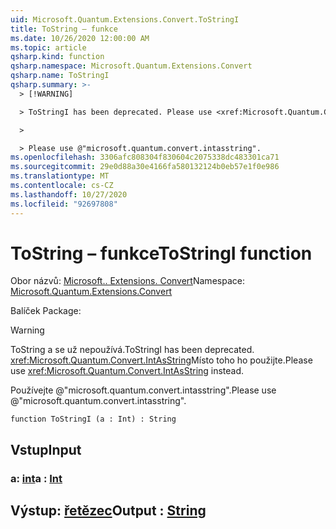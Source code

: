 ```yaml
---
uid: Microsoft.Quantum.Extensions.Convert.ToStringI
title: ToString – funkce
ms.date: 10/26/2020 12:00:00 AM
ms.topic: article
qsharp.kind: function
qsharp.namespace: Microsoft.Quantum.Extensions.Convert
qsharp.name: ToStringI
qsharp.summary: >-
  > [!WARNING]

  > ToStringI has been deprecated. Please use <xref:Microsoft.Quantum.Convert.IntAsString> instead.

  >

  > Please use @"microsoft.quantum.convert.intasstring".
ms.openlocfilehash: 3306afc808304f830604c2075338dc483301ca71
ms.sourcegitcommit: 29e0d88a30e4166fa580132124b0eb57e1f0e986
ms.translationtype: MT
ms.contentlocale: cs-CZ
ms.lasthandoff: 10/27/2020
ms.locfileid: "92697808"
---
```

# <a name="tostringi-function"></a><span data-ttu-id="c90c5-102">ToString – funkce</span><span class="sxs-lookup"><span data-stu-id="c90c5-102">ToStringI function</span></span>

<span data-ttu-id="c90c5-103">Obor názvů: [Microsoft.. Extensions. Convert](xref:Microsoft.Quantum.Extensions.Convert)</span><span class="sxs-lookup"><span data-stu-id="c90c5-103">Namespace: [Microsoft.Quantum.Extensions.Convert](xref:Microsoft.Quantum.Extensions.Convert)</span></span>

<span data-ttu-id="c90c5-104">Balíček [](https://nuget.org/packages/)</span><span class="sxs-lookup"><span data-stu-id="c90c5-104">Package: [](https://nuget.org/packages/)</span></span>


> [!WARNING]
> <span data-ttu-id="c90c5-105">ToString a se už nepoužívá.</span><span class="sxs-lookup"><span data-stu-id="c90c5-105">ToStringI has been deprecated.</span></span> <span data-ttu-id="c90c5-106"><xref:Microsoft.Quantum.Convert.IntAsString>Místo toho ho použijte.</span><span class="sxs-lookup"><span data-stu-id="c90c5-106">Please use <xref:Microsoft.Quantum.Convert.IntAsString> instead.</span></span>
>
> <span data-ttu-id="c90c5-107">Používejte @"microsoft.quantum.convert.intasstring".</span><span class="sxs-lookup"><span data-stu-id="c90c5-107">Please use @"microsoft.quantum.convert.intasstring".</span></span>



```qsharp
function ToStringI (a : Int) : String
```


## <a name="input"></a><span data-ttu-id="c90c5-108">Vstup</span><span class="sxs-lookup"><span data-stu-id="c90c5-108">Input</span></span>

### <a name="a--int"></a><span data-ttu-id="c90c5-109">a: [int](xref:microsoft.quantum.lang-ref.int)</span><span class="sxs-lookup"><span data-stu-id="c90c5-109">a : [Int](xref:microsoft.quantum.lang-ref.int)</span></span>





## <a name="output--string"></a><span data-ttu-id="c90c5-110">Výstup: [řetězec](xref:microsoft.quantum.lang-ref.string)</span><span class="sxs-lookup"><span data-stu-id="c90c5-110">Output : [String](xref:microsoft.quantum.lang-ref.string)</span></span>


